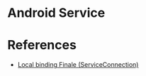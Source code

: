 # Android Service

# References

- [Local binding Finale (ServiceConnection)
  ](https://www.youtube.com/watch?v=aEu8Rj8W-og&list=PLfuE3hOAeWhbm-_mNEbVdQuaac7Rd4TgZ&index=6)
